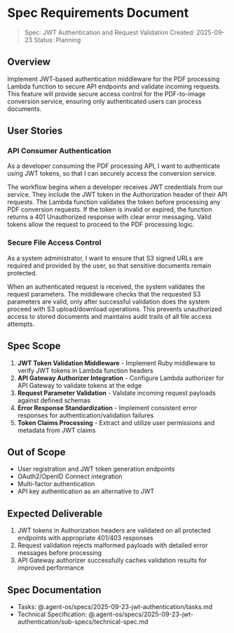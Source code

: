 # Spec Requirements Document

> Spec: JWT Authentication and Request Validation
> Created: 2025-09-23
> Status: Planning

## Overview

Implement JWT-based authentication middleware for the PDF processing Lambda function to secure API endpoints and validate incoming requests. This feature will provide secure access control for the PDF-to-image conversion service, ensuring only authenticated users can process documents.

## User Stories

### API Consumer Authentication

As a developer consuming the PDF processing API, I want to authenticate using JWT tokens, so that I can securely access the conversion service.

The workflow begins when a developer receives JWT credentials from our service. They include the JWT token in the Authorization header of their API requests. The Lambda function validates the token before processing any PDF conversion requests. If the token is invalid or expired, the function returns a 401 Unauthorized response with clear error messaging. Valid tokens allow the request to proceed to the PDF processing logic.

### Secure File Access Control

As a system administrator, I want to ensure that S3 signed URLs are required and provided by the user, so that sensitive documents remain protected.

When an authenticated request is received, the system validates the request parameters. The middleware checks that the requested S3 parameters are valid, only after successful validation does the system proceed with S3 upload/download operations. This prevents unauthorized access to stored documents and maintains audit trails of all file access attempts.

## Spec Scope

1. **JWT Token Validation Middleware** - Implement Ruby middleware to verify JWT tokens in Lambda function headers
2. **API Gateway Authorizer Integration** - Configure Lambda authorizer for API Gateway to validate tokens at the edge
3. **Request Parameter Validation** - Validate incoming request payloads against defined schemas
4. **Error Response Standardization** - Implement consistent error responses for authentication/validation failures
5. **Token Claims Processing** - Extract and utilize user permissions and metadata from JWT claims

## Out of Scope

- User registration and JWT token generation endpoints
- OAuth2/OpenID Connect integration
- Multi-factor authentication
- API key authentication as an alternative to JWT

## Expected Deliverable

1. JWT tokens in Authorization headers are validated on all protected endpoints with appropriate 401/403 responses
2. Request validation rejects malformed payloads with detailed error messages before processing
3. API Gateway authorizer successfully caches validation results for improved performance

## Spec Documentation

- Tasks: @.agent-os/specs/2025-09-23-jwt-authentication/tasks.md
- Technical Specification: @.agent-os/specs/2025-09-23-jwt-authentication/sub-specs/technical-spec.md